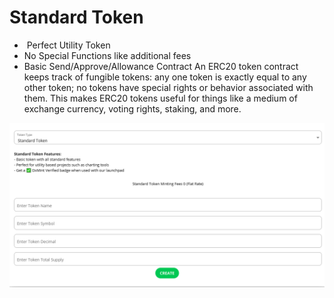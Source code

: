 # Standard Token

* ️ Perfect Utility Token
* No Special Functions like additional fees
* Basic Send/Approve/Allowance Contract An ERC20 token contract keeps track of fungible tokens: any one token is exactly equal to any other token; no tokens have special rights or behavior associated with them. This makes ERC20 tokens useful for things like a medium of exchange currency, voting rights, staking, and more.



![](<../.gitbook/assets/image (23).png>)
